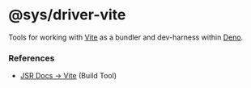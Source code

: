 # @sys/driver-vite

Tools for working with [Vite](https://vitejs.dev/) as a bundler and
dev-harness within [Deno](https://docs.deno.com/).

### References

- [JSR Docs → Vite](https://jsr.io/docs/with/vite) (Build Tool)
